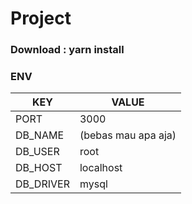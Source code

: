 # Project

### Download : yarn install

### ENV

| KEY       | VALUE               |
| --------- | ------------------- |
| PORT      | 3000                |
| DB_NAME   | (bebas mau apa aja) |
| DB_USER   | root                |
| DB_HOST   | localhost           |
| DB_DRIVER | mysql               |
